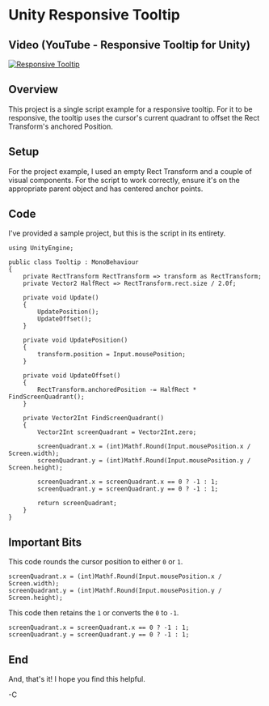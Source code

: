 # Unity Responsive Tooltip

## Video (YouTube - Responsive Tooltip for Unity)
[![Responsive Tooltip](https://img.youtube.com/vi/#VIDEOID#/0.jpg)](https://www.youtube.com/watch?v=VIDEOID)

## Overview

This project is a single script example for a responsive tooltip. For it to be responsive, the tooltip uses the cursor's current quadrant to offset the Rect Transform's anchored Position.

## Setup

For the project example, I used an empty Rect Transform and a couple of visual components. For the script to work correctly, ensure it's on the appropriate parent object and has centered anchor points.

## Code
I've provided a sample project, but this is the script in its entirety.

```
using UnityEngine;

public class Tooltip : MonoBehaviour
{
    private RectTransform RectTransform => transform as RectTransform;
    private Vector2 HalfRect => RectTransform.rect.size / 2.0f;

    private void Update()
    {
        UpdatePosition();
        UpdateOffset();
    }

    private void UpdatePosition()
    {
        transform.position = Input.mousePosition;
    }

    private void UpdateOffset()
    {
        RectTransform.anchoredPosition -= HalfRect * FindScreenQuadrant();
    }

    private Vector2Int FindScreenQuadrant()
    {
        Vector2Int screenQuadrant = Vector2Int.zero;

        screenQuadrant.x = (int)Mathf.Round(Input.mousePosition.x / Screen.width);
        screenQuadrant.y = (int)Mathf.Round(Input.mousePosition.y / Screen.height);

        screenQuadrant.x = screenQuadrant.x == 0 ? -1 : 1;
        screenQuadrant.y = screenQuadrant.y == 0 ? -1 : 1;

        return screenQuadrant;
    }
}
```

## Important Bits

This code rounds the cursor position to either `0` or `1`.
```
screenQuadrant.x = (int)Mathf.Round(Input.mousePosition.x / Screen.width);
screenQuadrant.y = (int)Mathf.Round(Input.mousePosition.y / Screen.height);
```

This code then retains the `1` or converts the `0` to `-1`.
```
screenQuadrant.x = screenQuadrant.x == 0 ? -1 : 1;
screenQuadrant.y = screenQuadrant.y == 0 ? -1 : 1;
```

## End
And, that's it! I hope you find this helpful.

-C

